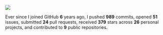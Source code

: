 ![](https://github.com/beucismis/beucismis/assets/40023234/e092789a-a89c-4c8c-baa8-2ddbe8ce9548)

Ever since I joined GitHub **6** years ago, I pushed **989** commits, opened **51** issues, submitted **24** pull requests, received **379** stars across **26** personal projects, and contributed to **9** public repositories.
